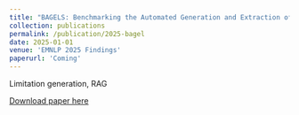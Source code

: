 ```yaml
---
title: "BAGELS: Benchmarking the Automated Generation and Extraction of Limitations from Scholarly Text"
collection: publications
permalink: /publication/2025-bagel
date: 2025-01-01
venue: 'EMNLP 2025 Findings'
paperurl: 'Coming'
---
```

Limitation generation, RAG

[Download paper here](https://arxiv.org/pdf/2505.18207)
